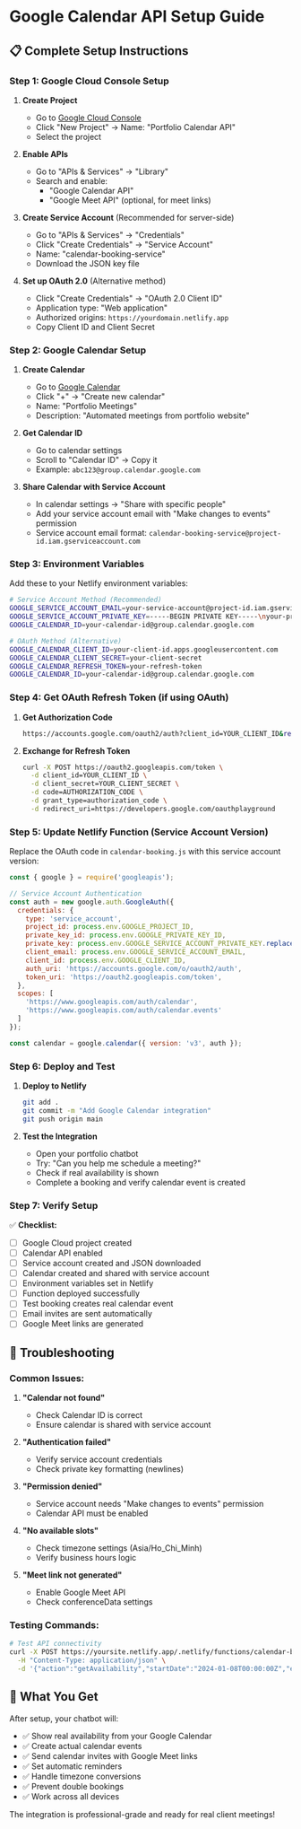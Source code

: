 # Google Calendar API Setup Guide

## 📋 Complete Setup Instructions

### Step 1: Google Cloud Console Setup

1. **Create Project**
   - Go to [Google Cloud Console](https://console.cloud.google.com/)
   - Click "New Project" → Name: "Portfolio Calendar API"
   - Select the project

2. **Enable APIs**
   - Go to "APIs & Services" → "Library"
   - Search and enable:
     - "Google Calendar API"
     - "Google Meet API" (optional, for meet links)

3. **Create Service Account** (Recommended for server-side)
   - Go to "APIs & Services" → "Credentials"
   - Click "Create Credentials" → "Service Account"
   - Name: "calendar-booking-service"
   - Download the JSON key file

4. **Set up OAuth 2.0** (Alternative method)
   - Click "Create Credentials" → "OAuth 2.0 Client ID"
   - Application type: "Web application"
   - Authorized origins: `https://yourdomain.netlify.app`
   - Copy Client ID and Client Secret

### Step 2: Google Calendar Setup

1. **Create Calendar**
   - Go to [Google Calendar](https://calendar.google.com)
   - Click "+" → "Create new calendar"
   - Name: "Portfolio Meetings"
   - Description: "Automated meetings from portfolio website"

2. **Get Calendar ID**
   - Go to calendar settings
   - Scroll to "Calendar ID" → Copy it
   - Example: `abc123@group.calendar.google.com`

3. **Share Calendar with Service Account**
   - In calendar settings → "Share with specific people"
   - Add your service account email with "Make changes to events" permission
   - Service account email format: `calendar-booking-service@project-id.iam.gserviceaccount.com`

### Step 3: Environment Variables

Add these to your Netlify environment variables:

```bash
# Service Account Method (Recommended)
GOOGLE_SERVICE_ACCOUNT_EMAIL=your-service-account@project-id.iam.gserviceaccount.com
GOOGLE_SERVICE_ACCOUNT_PRIVATE_KEY=-----BEGIN PRIVATE KEY-----\nyour-private-key\n-----END PRIVATE KEY-----
GOOGLE_CALENDAR_ID=your-calendar-id@group.calendar.google.com

# OAuth Method (Alternative)
GOOGLE_CALENDAR_CLIENT_ID=your-client-id.apps.googleusercontent.com
GOOGLE_CALENDAR_CLIENT_SECRET=your-client-secret
GOOGLE_CALENDAR_REFRESH_TOKEN=your-refresh-token
GOOGLE_CALENDAR_ID=your-calendar-id@group.calendar.google.com
```

### Step 4: Get OAuth Refresh Token (if using OAuth)

1. **Get Authorization Code**
   ```bash
   https://accounts.google.com/oauth2/auth?client_id=YOUR_CLIENT_ID&redirect_uri=https://developers.google.com/oauthplayground&scope=https://www.googleapis.com/auth/calendar&response_type=code&access_type=offline&approval_prompt=force
   ```

2. **Exchange for Refresh Token**
   ```bash
   curl -X POST https://oauth2.googleapis.com/token \
     -d client_id=YOUR_CLIENT_ID \
     -d client_secret=YOUR_CLIENT_SECRET \
     -d code=AUTHORIZATION_CODE \
     -d grant_type=authorization_code \
     -d redirect_uri=https://developers.google.com/oauthplayground
   ```

### Step 5: Update Netlify Function (Service Account Version)

Replace the OAuth code in `calendar-booking.js` with this service account version:

```javascript
const { google } = require('googleapis');

// Service Account Authentication
const auth = new google.auth.GoogleAuth({
  credentials: {
    type: 'service_account',
    project_id: process.env.GOOGLE_PROJECT_ID,
    private_key_id: process.env.GOOGLE_PRIVATE_KEY_ID,
    private_key: process.env.GOOGLE_SERVICE_ACCOUNT_PRIVATE_KEY.replace(/\\n/g, '\n'),
    client_email: process.env.GOOGLE_SERVICE_ACCOUNT_EMAIL,
    client_id: process.env.GOOGLE_CLIENT_ID,
    auth_uri: 'https://accounts.google.com/o/oauth2/auth',
    token_uri: 'https://oauth2.googleapis.com/token',
  },
  scopes: [
    'https://www.googleapis.com/auth/calendar',
    'https://www.googleapis.com/auth/calendar.events'
  ]
});

const calendar = google.calendar({ version: 'v3', auth });
```

### Step 6: Deploy and Test

1. **Deploy to Netlify**
   ```bash
   git add .
   git commit -m "Add Google Calendar integration"
   git push origin main
   ```

2. **Test the Integration**
   - Open your portfolio chatbot
   - Try: "Can you help me schedule a meeting?"
   - Check if real availability is shown
   - Complete a booking and verify calendar event is created

### Step 7: Verify Setup

✅ **Checklist:**
- [ ] Google Cloud project created
- [ ] Calendar API enabled
- [ ] Service account created and JSON downloaded
- [ ] Calendar created and shared with service account
- [ ] Environment variables set in Netlify
- [ ] Function deployed successfully
- [ ] Test booking creates real calendar event
- [ ] Email invites are sent automatically
- [ ] Google Meet links are generated

## 🔧 Troubleshooting

### Common Issues:

1. **"Calendar not found"**
   - Check Calendar ID is correct
   - Ensure calendar is shared with service account

2. **"Authentication failed"**
   - Verify service account credentials
   - Check private key formatting (newlines)

3. **"Permission denied"**
   - Service account needs "Make changes to events" permission
   - Calendar API must be enabled

4. **"No available slots"**
   - Check timezone settings (Asia/Ho_Chi_Minh)
   - Verify business hours logic

5. **"Meet link not generated"**
   - Enable Google Meet API
   - Check conferenceData settings

### Testing Commands:

```bash
# Test API connectivity
curl -X POST https://yoursite.netlify.app/.netlify/functions/calendar-booking \
  -H "Content-Type: application/json" \
  -d '{"action":"getAvailability","startDate":"2024-01-08T00:00:00Z","endDate":"2024-01-15T00:00:00Z"}'
```

## 🎉 What You Get

After setup, your chatbot will:
- ✅ Show real availability from your Google Calendar
- ✅ Create actual calendar events
- ✅ Send calendar invites with Google Meet links
- ✅ Set automatic reminders
- ✅ Handle timezone conversions
- ✅ Prevent double bookings
- ✅ Work across all devices

The integration is professional-grade and ready for real client meetings!